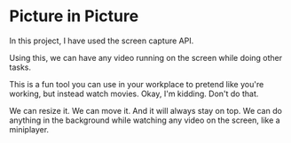 # Picture in Picture

In this project, I have used the screen capture API.

Using this, we can have any video running on the screen while doing other tasks.

This is a fun tool you can use in your workplace to pretend like you're working, but instead watch movies. Okay, I'm kidding. Don't do that.

We can resize it. We can move it. And it will always stay on top. We can do anything in the background while watching any video on the screen, like a miniplayer.
